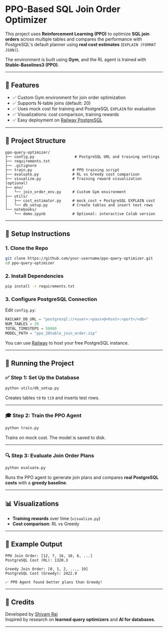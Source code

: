 # PPO-Based SQL Join Order Optimizer

This project uses **Reinforcement Learning (PPO)** to optimize **SQL join orders** across multiple tables and compares the performance with PostgreSQL's default planner using **real cost estimates** (`EXPLAIN (FORMAT JSON)`).

The environment is built using **Gym**, and the RL agent is trained with **Stable-Baselines3 (PPO)**.

---

## 📌 Features

- ✅ Custom Gym environment for join order optimization
- ✅ Supports N-table joins (default: 20)
- ✅ Uses mock cost for training and PostgreSQL `EXPLAIN` for evaluation
- ✅ Visualizations: cost comparison, training rewards
- ✅ Easy deployment on [Railway PostgreSQL](https://railway.app/)

---

## 📁 Project Structure

```
ppo-query-optimizer/
├── config.py                  # PostgreSQL URL and training settings
├── requirements.txt
├── .gitignore
├── train.py                  # PPO training script
├── evaluate.py               # RL vs Greedy cost comparison
├── visualize.py              # Training reward visualization (optional)
├── env/
│   └── join_order_env.py     # Custom Gym environment
├── utils/
│   ├── cost_estimator.py     # mock_cost + PostgreSQL EXPLAIN cost
│   └── db_setup.py           # Create tables and insert test rows
└── notebooks/
    └── demo.ipynb            # Optional: interactive Colab version
```

---

## 🔧 Setup Instructions

### 1. Clone the Repo

```bash
git clone https://github.com/your-username/ppo-query-optimizer.git
cd ppo-query-optimizer
```

### 2. Install Dependencies

```bash
pip install -r requirements.txt
```

### 3. Configure PostgreSQL Connection

Edit `config.py`:

```python
RAILWAY_DB_URL = "postgresql://<user>:<pass>@<host>:<port>/<db>"
NUM_TABLES = 20
TOTAL_TIMESTEPS = 50000
MODEL_PATH = "ppo_20table_join_order.zip"
```

You can use [Railway](https://railway.app/) to host your free PostgreSQL instance.

---

## 🏁 Running the Project

### ✅ Step 1: Set Up the Database

```bash
python utils/db_setup.py
```

Creates tables `t0` to `t19` and inserts test rows.

---

### 🎓 Step 2: Train the PPO Agent

```bash
python train.py
```

Trains on mock cost. The model is saved to disk.

---

### 🔍 Step 3: Evaluate Join Order Plans

```bash
python evaluate.py
```

Runs the PPO agent to generate join plans and compares **real PostgreSQL costs** with a **greedy baseline**.

---

## 📊 Visualizations

- **Training rewards** over time (`visualize.py`)
- **Cost comparison**: RL vs Greedy

---

## 🧠 Example Output

```
PPO Join Order: [12, 7, 16, 10, 6, ...]
PostgreSQL Cost (RL): 1320.3

Greedy Join Order: [0, 1, 2, ..., 19]
PostgreSQL Cost (Greedy): 2422.9

✅ PPO Agent found better plans than Greedy!
```

---

## 🙌 Credits

Developed by [Shivam Raj](https://github.com/your-username)  
Inspired by research on **learned query optimizers** and **AI for databases**.

---



